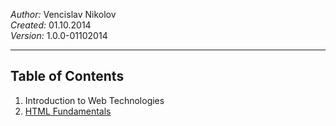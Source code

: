 <em>Author:</em> Vencislav Nikolov<br/>
<em>Created:</em> 01.10.2014<br/>
<em>Version:</em> 1.0.0-01102014</p>

<hr />


<h2>Table of Contents</h2>

1. Introduction to Web Technologies
2. [HTML Fundamentals](https://github.com/galants/Web-Fundamentals-HTML-CSS/tree/master/HomeworkHTML5Overview)